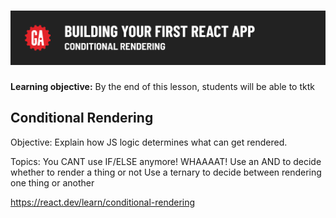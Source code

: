 # ![Building Your First React App - Conditional Rendering](./assets/hero.png)

**Learning objective:** By the end of this lesson, students will be able to tktk

## Conditional Rendering

Objective: Explain how JS logic determines what can get rendered.

Topics:
You CANT use IF/ELSE anymore! WHAAAAT!
Use an AND to decide whether to render a thing or not
Use a ternary to decide between rendering one thing or another

<https://react.dev/learn/conditional-rendering>
